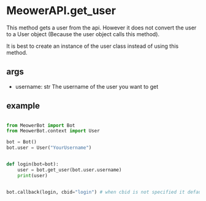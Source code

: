 # MeowerAPI.get_user

This method gets a user from the api. However it does not convert the user to a User object (Because the user object calls this method).

It is best to create an instance of the user class instead of using this method.

## args

- username: str
  The username of the user you want to get

## example

```py

from MeowerBot import Bot
from MeowerBot.context import User

bot = Bot()
bot.user = User("YourUsername")


def login(bot=bot):
	user = bot.get_user(bot.user.username)
	print(user)


bot.callback(login, cbid="login") # when cbid is not specified it defaults to the function name (in this case "login")

```